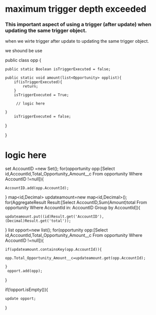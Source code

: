 
  # maximum trigger depth exceeded
 ### This important aspect of using a trigger (after update) when updating the same trigger object.
when we wirte trigger after update to updating the same trigger object.

we shound be use 

public class opp {
    
    public static Boolean isTriggerExecuted = false;

    public static void amount(list<Opportunity> opplist){
        if(isTriggerExecuted){
            return;
        }
        isTriggerExecuted = True;
       
         // logic here
                   
    }  
        isTriggerExecuted = false;
}
         
}


# logic here



set<id> AccountID =new Set<id>();
for(opportunity opp:[Select id,AccountId,Total_Opportunity_Amount__c From opportunity Where AccountID !=null]){
    
    AccountID.add(opp.AccountId);
    
}
 map<id,Decimal> updateamount=new map<id,Decimal>(); 
for(AggregateResult Result:[Select AccountID,Sum(Amount)total From opportunity Where AccountId in: AccountID Group by AccountId]){
     
    updateamount.put((id)Result.get('AccountID'),(Decimal)Result.get('total'));
    
    
}
list<opportunity>  opport=new list<opportunity>();
for(opportunity opp:[Select id,AccountId,Total_Opportunity_Amount__c From opportunity Where AccountID !=null]){
    
    if(updateamount.containsKey(opp.AccountId)){
           opp.Total_Opportunity_Amount__c=updateamount.get(opp.AccountId);
           
    }
     opport.add(opp);
    
}


if(!opport.isEmpty()){
 
    update opport;

}
